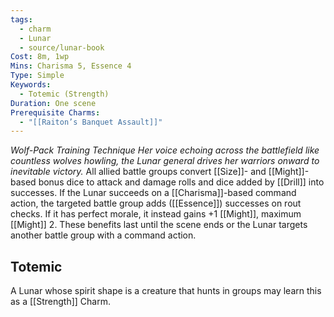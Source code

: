 ```yaml
---
tags:
  - charm
  - Lunar
  - source/lunar-book
Cost: 8m, 1wp
Mins: Charisma 5, Essence 4
Type: Simple
Keywords:
  - Totemic (Strength)
Duration: One scene
Prerequisite Charms:
  - "[[Raiton’s Banquet Assault]]"
---
```

*Wolf-Pack Training Technique Her voice echoing across the battlefield like countless wolves howling, the Lunar general drives her warriors onward to inevitable victory.*
All allied battle groups convert [[Size]]- and [[Might]]-based bonus dice to attack and damage rolls and dice added by [[Drill]] into successes. If the Lunar succeeds on a [[Charisma]]-based command action, the targeted battle group adds ([[Essence]]) successes on rout checks. If it has perfect morale, it instead gains +1 [[Might]], maximum [[Might]] 2. These benefits last until the scene ends or the Lunar targets another battle group with a command action. 
## Totemic 

A Lunar whose spirit shape is a creature that hunts in groups may learn this as a [[Strength]] Charm. 